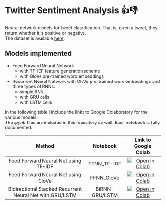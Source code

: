 # Twitter Sentiment Analysis 👍👎 

Neural network models for tweet classification. That is, given a tweet, they return whether it is positive or negative.  
The dataset is available [here](https://drive.google.com/file/d/1dTIWNpjlrnTQBIQtaGOh0jCRYZiAQO79/view).  

## Models implemented
- Feed Forward Neural Network
  - with TF-IDF feature generation scheme
  - with GloVe pre-trained word embeddings 
- Recurrent Neural Network with GloVe pre-trained word embeddings
  and three types of RNNs:
  - simple RNN
  - with GRU cells
  - with LSTM cells

In the following table I include the links to Google Colaboratory for the various models.  
The _ipynb_ files are included in this repository as well.
Each notebook is fully documented.

|Method | Notebook | Link to Google Colab |
|:-:|:-:|:-:|
| Feed Forward Neural Net using TF-IDF | FFNN_TF-IDF | [![Open in Colab](https://colab.research.google.com/assets/colab-badge.svg)](https://colab.research.google.com/drive/12Yh2X91JOkYBEG3yXfcBRjORjHh1KTPy?usp=sharing) |
| Feed Forward Neural Net using GloVe | FFNN_GloVe | [![Open in Colab](https://colab.research.google.com/assets/colab-badge.svg)](https://colab.research.google.com/drive/1PbAQPiyTpwWAeKV5LC9bNCERwPZn1qC3?usp=sharing) |
| Bidirectional Stacked Recurrent Neural Net with GRU/LSTM | BiRNN-GRU/LSTM | [![Open in Colab](https://colab.research.google.com/assets/colab-badge.svg)](https://colab.research.google.com/drive/14Th2b3wAUN_3Ujh3MqFhMvAmtqHfVaBU?usp=sharing) |
